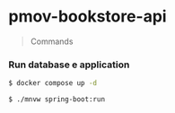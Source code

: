 # pmov-bookstore-api

> Commands

### Run database e application

~~~sh
$ docker compose up -d
~~~

~~~sh
$ ./mnvw spring-boot:run
~~~